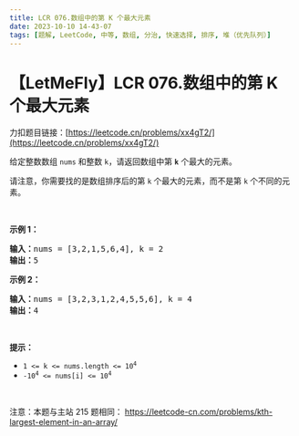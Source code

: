 ```yaml
---
title: LCR 076.数组中的第 K 个最大元素
date: 2023-10-10 14-43-07
tags: [题解, LeetCode, 中等, 数组, 分治, 快速选择, 排序, 堆（优先队列）]
---
```


# 【LetMeFly】LCR 076.数组中的第 K 个最大元素

力扣题目链接：[https://leetcode.cn/problems/xx4gT2/](https://leetcode.cn/problems/xx4gT2/)

<p>给定整数数组 <code>nums</code> 和整数 <code>k</code>，请返回数组中第 <code><strong>k</strong></code> 个最大的元素。</p>

<p>请注意，你需要找的是数组排序后的第 <code>k</code> 个最大的元素，而不是第 <code>k</code> 个不同的元素。</p>

<p>&nbsp;</p>

<p><strong>示例 1：</strong></p>

<pre>
<strong>输入：</strong>nums = [3,2,1,5,6,4], k = 2
<strong>输出：</strong>5
</pre>

<p><strong>示例 2：</strong></p>

<pre>
<strong>输入：</strong>nums = [3,2,3,1,2,4,5,5,6], k = 4
<strong>输出：</strong>4</pre>

<p>&nbsp;</p>

<p><strong>提示： </strong></p>

<ul>
	<li><code>1 &lt;= k &lt;= nums.length &lt;= 10<sup>4</sup></code></li>
	<li><code>-10<sup>4</sup>&nbsp;&lt;= nums[i] &lt;= 10<sup>4</sup></code></li>
</ul>

<p>&nbsp;</p>

<p><meta charset="UTF-8" />注意：本题与主站 215&nbsp;题相同：&nbsp;<a href="https://leetcode-cn.com/problems/kth-largest-element-in-an-array/">https://leetcode-cn.com/problems/kth-largest-element-in-an-array/</a></p>


    